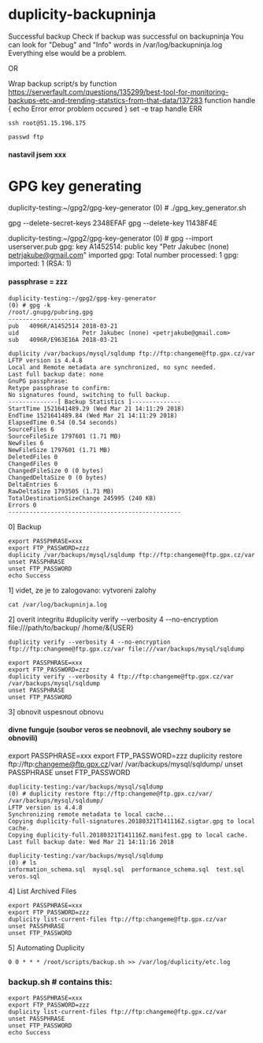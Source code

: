 # duplicity-backupninja

Successful backup
Check if backup was successful on backupninja
You can look for "Debug" and "Info" words in /var/log/backupninja.log
Everything else would be a problem.

OR

Wrap backup script/s by function 
https://serverfault.com/questions/135299/best-tool-for-monitoring-backups-etc-and-trending-statstics-from-that-data/137283
function handle {
        echo Error
        error problem occured
}
set -e
trap handle ERR
```
ssh root@51.15.196.175
```
```
passwd ftp
```
#### nastavil jsem xxx

# GPG key generating
duplicity-testing:~/gpg2/gpg-key-generator
(0) # ./gpg_key_generator.sh

gpg --delete-secret-keys 2348EFAF
gpg --delete-key 11438F4E

duplicity-testing:~/gpg2/gpg-key-generator
(0) # gpg --import userserver.pub
gpg: key A1452514: public key "Petr Jakubec (none) <petrjakube@gmail.com>" imported
gpg: Total number processed: 1
gpg:               imported: 1  (RSA: 1)

#### passphrase = zzz
```
duplicity-testing:~/gpg2/gpg-key-generator
(0) # gpg -k
/root/.gnupg/pubring.gpg
------------------------
pub   4096R/A1452514 2018-03-21
uid                  Petr Jakubec (none) <petrjakube@gmail.com>
sub   4096R/E963E16A 2018-03-21
```
```
duplicity /var/backups/mysql/sqldump ftp://ftp:changeme@ftp.gpx.cz/var
LFTP version is 4.4.8
Local and Remote metadata are synchronized, no sync needed.
Last full backup date: none
GnuPG passphrase:
Retype passphrase to confirm:
No signatures found, switching to full backup.
--------------[ Backup Statistics ]--------------
StartTime 1521641489.29 (Wed Mar 21 14:11:29 2018)
EndTime 1521641489.84 (Wed Mar 21 14:11:29 2018)
ElapsedTime 0.54 (0.54 seconds)
SourceFiles 6
SourceFileSize 1797601 (1.71 MB)
NewFiles 6
NewFileSize 1797601 (1.71 MB)
DeletedFiles 0
ChangedFiles 0
ChangedFileSize 0 (0 bytes)
ChangedDeltaSize 0 (0 bytes)
DeltaEntries 6
RawDeltaSize 1793505 (1.71 MB)
TotalDestinationSizeChange 245995 (240 KB)
Errors 0
-------------------------------------------------
```
0] Backup
```
export PASSPHRASE=xxx
export FTP_PASSWORD=zzz
duplicity /var/backups/mysql/sqldump ftp://ftp:changeme@ftp.gpx.cz/var
unset PASSPHRASE
unset FTP_PASSWORD
echo Success
```
1] videt, ze je to zalogovano:
vytvoreni zalohy
```
cat /var/log/backupninja.log
```
2] overit integritu
#duplicity verify --verbosity 4 --no-encryption file:///path/to/backup/ /home/&{USER}
```
duplicity verify --verbosity 4 --no-encryption ftp://ftp:changeme@ftp.gpx.cz/var file:///var/backups/mysql/sqldump
```
```
export PASSPHRASE=xxx
export FTP_PASSWORD=zzz
duplicity verify --verbosity 4 ftp://ftp:changeme@ftp.gpx.cz/var /var/backups/mysql/sqldump
unset PASSPHRASE
unset FTP_PASSWORD
```
3] obnovit uspesnout obnovu
#### divne funguje (soubor veros se neobnovil, ale vsechny soubory se obnovili)
export PASSPHRASE=xxx
export FTP_PASSWORD=zzz
duplicity restore ftp://ftp:changeme@ftp.gpx.cz/var/ /var/backups/mysql/sqldump/
unset PASSPHRASE
unset FTP_PASSWORD
```
duplicity-testing:/var/backups/mysql/sqldump
(0) # duplicity restore ftp://ftp:changeme@ftp.gpx.cz/var/ /var/backups/mysql/sqldump/
LFTP version is 4.4.8
Synchronizing remote metadata to local cache...
Copying duplicity-full-signatures.20180321T141116Z.sigtar.gpg to local cache.
Copying duplicity-full.20180321T141116Z.manifest.gpg to local cache.
Last full backup date: Wed Mar 21 14:11:16 2018

duplicity-testing:/var/backups/mysql/sqldump
(0) # ls
information_schema.sql  mysql.sql  performance_schema.sql  test.sql  veros.sql
```
4] List Archived Files
```
export PASSPHRASE=xxx
export FTP_PASSWORD=zzz
duplicity list-current-files ftp://ftp:changeme@ftp.gpx.cz/var
unset PASSPHRASE
unset FTP_PASSWORD
```
5] Automating Duplicity
```
0 0 * * * /root/scripts/backup.sh >> /var/log/duplicity/etc.log
```

### backup.sh # contains this:
```
export PASSPHRASE=xxx
export FTP_PASSWORD=zzz
duplicity list-current-files ftp://ftp:changeme@ftp.gpx.cz/var
unset PASSPHRASE
unset FTP_PASSWORD
echo Success
```
